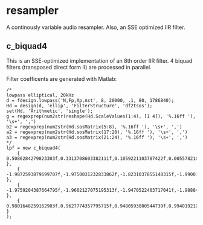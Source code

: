 # resampler
A continously variable audio resampler.  Also, an SSE optimized IIR filter.

## c_biquad4
This is an SSE-optimized implementation of an 8th order IIR filter.  4 biquad filters (transposed direct form II) are processed in parallel.

Filter coefficents are generated with Matlab:
```
/*
lowpass elliptical, 20kHz
d = fdesign.lowpass('N,Fp,Ap,Ast', 8, 20000, .1, 80, 1786840);
Hd = design(d, 'ellip', 'FilterStructure', 'df2tsos');
set(Hd, 'Arithmetic', 'single');
g = regexprep(num2str(reshape(Hd.ScaleValues(1:4), [1 4]), '%.16ff '), '\s+', ',')
b2 = regexprep(num2str(Hd.sosMatrix(5:8), '%.16ff '), '\s+', ',')
a2 = regexprep(num2str(Hd.sosMatrix(17:20), '%.16ff '), '\s+', ',')
a3 = regexprep(num2str(Hd.sosMatrix(21:24), '%.16ff '), '\s+', ',')
*/
lpf = new c_biquad4(
	{ 0.5086284279823303f,0.3313708603382111f,0.1059221103787422f,0.0055782101117074f },
	{ -1.9872593879699707f,-1.9750031232833862f,-1.8231037855148315f,-1.9900115728378296f },
	{ -1.9759204387664795f,-1.9602127075195313f,-1.9470522403717041f,-1.9888486862182617f },
	{ 0.9801648259162903f,0.9627774357795715f,0.9480593800544739f,0.9940192103385925f }
);
```
